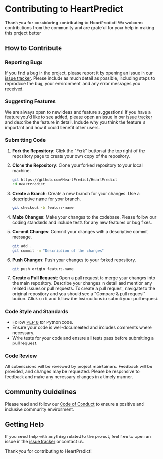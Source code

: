# Contributing to HeartPredict

Thank you for considering contributing to HeartPredict!
We welcome contributions from the community
and are grateful for your help in making this project better.

## How to Contribute

### Reporting Bugs

If you find a bug in the project,
please report it by opening an issue in our [issue tracker](https://github.com/HeartPredict/HeartPredict/issues).
Please include as much detail as possible, including steps to reproduce the bug,
your environment, and any error messages you received.

### Suggesting Features

We are always open to new ideas and feature suggestions!
If you have a feature you'd like to see added,
please open an issue in our [issue tracker](https://github.com/HeartPredict/HeartPredict/issues)
and describe the feature in detail.
Include why you think the feature is important and how it could benefit other users.

### Submitting Code

1. **Fork the Repository**:
   Click the "Fork" button at the top right of the repository page
   to create your own copy of the repository.

2. **Clone the Repository**:
   Clone your forked repository to your local machine.

    ```sh
    git https://github.com/HeartPredict/HeartPredict
    cd HeartPredict
    ```

3. **Create a Branch**:
   Create a new branch for your changes. Use a descriptive name for your branch.

    ```sh
    git checkout -b feature-name
    ```

4. **Make Changes**:
   Make your changes to the codebase.
   Please follow our coding standards
   and include tests for any new features or bug fixes.

5. **Commit Changes**:
   Commit your changes with a descriptive commit message.

    ```sh
    git add .
    git commit -m "Description of the changes"
    ```

6. **Push Changes**:
   Push your changes to your forked repository.

    ```sh
    git push origin feature-name
    ```

7. **Create a Pull Request**:
   Open a pull request to merge your changes into the main repository.
   Describe your changes in detail
   and mention any related issues or pull requests.
   To create a pull request, navigate to the original repository
   and you should see a "Compare & pull request" button.
   Click on it and follow the instructions to submit your pull request.

### Code Style and Standards

- Follow [PEP 8](https://pep8.org/) for Python code.
- Ensure your code is well-documented and includes comments where necessary.
- Write tests for your code and ensure all tests pass before submitting a pull request.

### Code Review

All submissions will be reviewed by project maintainers.
Feedback will be provided, and changes may be requested.
Please be responsive to feedback and make any necessary changes in a timely manner.

## Community Guidelines

Please read and follow our [Code of Conduct](CONDUCT.md)
to ensure a positive and inclusive community environment.

## Getting Help

If you need help with anything related to the project,
feel free to open an issue in the [issue tracker](https://github.com/HeartPredict/HeartPredict/issues)
or contact us.

Thank you for contributing to HeartPredict!
